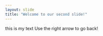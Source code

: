 ```yaml
---
layout: slide
title: "Welcome to our second slide!"
---
```

this is my text
Use the right arrow to go back!
